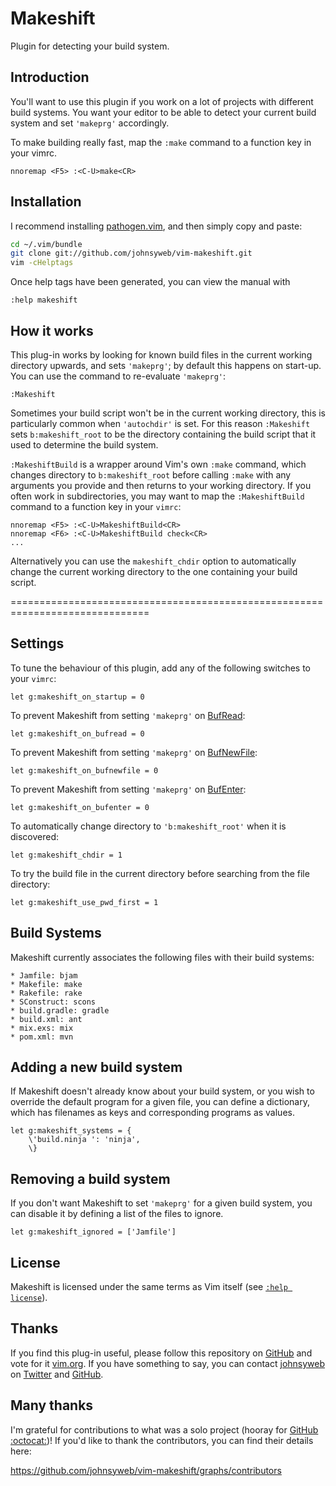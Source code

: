 Makeshift
=========

Plugin for detecting your build system.

Introduction
------------

You'll want to use this plugin if you work on a lot of projects with different
build systems. You want your editor to be able to detect your current build
system and set `'makeprg'` accordingly.

To make building really fast, map the `:make` command to a function key in
your vimrc.

```vim
nnoremap <F5> :<C-U>make<CR>
```

Installation
------------

I recommend installing [pathogen.vim](https://github.com/tpope/vim-pathogen),
and then simply copy and paste:

```sh
cd ~/.vim/bundle
git clone git://github.com/johnsyweb/vim-makeshift.git
vim -cHelptags
```

Once help tags have been generated, you can view the manual with

```vim
:help makeshift
```

How it works
------------

This plug-in works by looking for known build files in the current working
directory upwards, and sets `'makeprg'`; by default this happens on start-up.
You can use the command to re-evaluate `'makeprg'`:

```vim
:Makeshift
```

Sometimes your build script won't be in the current working directory, this is
particularly common when `'autochdir'` is set. For this reason `:Makeshift` sets
`b:makeshift_root` to be the directory containing the build script that it used
to determine the build system.

`:MakeshiftBuild` is a wrapper around Vim's own `:make` command, which changes
directory to `b:makeshift_root` before calling `:make` with any arguments you
provide and then returns to your working directory. If you often work in
subdirectories, you may want to map the `:MakeshiftBuild` command to a function
key in your `vimrc`:

```vim
nnoremap <F5> :<C-U>MakeshiftBuild<CR>
nnoremap <F6> :<C-U>MakeshiftBuild check<CR>
...
```

Alternatively you can use the `makeshift_chdir` option to automatically change
the current working directory to the one containing your build script.

==============================================================================

Settings
--------

To tune the behaviour of this plugin, add any of the following switches to
your `vimrc`:

    let g:makeshift_on_startup = 0

To prevent Makeshift from setting `'makeprg'` on
[BufRead](http://vimdoc.sourceforge.net/htmldoc/autocmd.html#BufRead):

    let g:makeshift_on_bufread = 0

To prevent Makeshift from setting `'makeprg'` on
[BufNewFile](http://vimdoc.sourceforge.net/htmldoc/autocmd.html#BufNewFile):

    let g:makeshift_on_bufnewfile = 0

To prevent Makeshift from setting `'makeprg'` on
[BufEnter](http://vimdoc.sourceforge.net/htmldoc/autocmd.html#BufEnter):

    let g:makeshift_on_bufenter = 0

To automatically change directory to `'b:makeshift_root'` when it is discovered:

    let g:makeshift_chdir = 1

To try the build file in the current directory before searching from the file directory:

    let g:makeshift_use_pwd_first = 1

Build Systems
-------------

Makeshift currently associates the following files with their build systems:

    * Jamfile: bjam
    * Makefile: make
    * Rakefile: rake
    * SConstruct: scons
    * build.gradle: gradle
    * build.xml: ant
    * mix.exs: mix
    * pom.xml: mvn

Adding a new build system
-------------------------

If Makeshift doesn't already know about your build system, or you wish to
override the default program for a given file, you can define a dictionary,
which has filenames as keys and corresponding programs as values.

```vim
let g:makeshift_systems = {
    \'build.ninja ': 'ninja',
    \}
```


Removing a build system
-----------------------

If you don't want Makeshift to set `'makeprg'` for a given build system, you
can disable it by defining a list of the files to ignore.

```vim
let g:makeshift_ignored = ['Jamfile']
```

License
-------

Makeshift is licensed under the same terms as Vim itself (see [`:help
license`](http://vimdoc.sourceforge.net/htmldoc/uganda.html#license)).

Thanks
------

If you find this plug-in useful, please follow this repository on
[GitHub](https://github.com/johnsyweb/vim-makeshift) and vote for it
[vim.org](http://www.vim.org/scripts/script.php?script_id=4278). If you have
something to say, you can contact [johnsyweb](http://johnsy.com/about/) on
[Twitter](http://twitter.com/johnsyweb/) and
[GitHub](https://github.com/johnsyweb/).

Many thanks
-----------

I'm grateful for contributions to what was a solo project (hooray for [GitHub
:octocat:](http://github.com/))! If you'd like to thank the contributors, you
can find their details here:

https://github.com/johnsyweb/vim-makeshift/graphs/contributors

